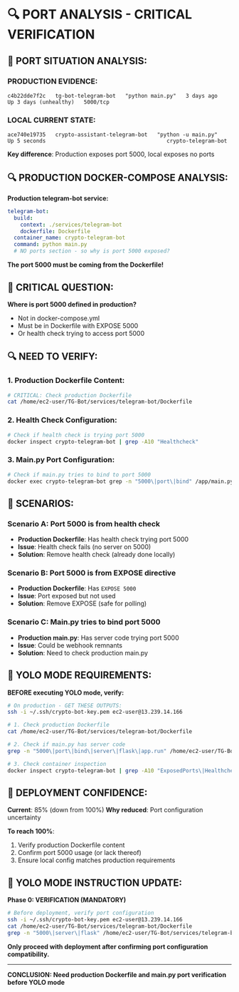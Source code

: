 # 🔍 PORT ANALYSIS - CRITICAL VERIFICATION

## 🚨 **PORT SITUATION ANALYSIS:**

### **PRODUCTION EVIDENCE:**
```
c4b22dde7f2c   tg-bot-telegram-bot   "python main.py"   3 days ago   Up 3 days (unhealthy)   5000/tcp
```

### **LOCAL CURRENT STATE:**
```
ace740e19735   crypto-assistant-telegram-bot   "python -u main.py"   Up 5 seconds                                      crypto-telegram-bot
```

**Key difference**: Production exposes port 5000, local exposes no ports

## 🔍 **PRODUCTION DOCKER-COMPOSE ANALYSIS:**

**Production telegram-bot service:**
```yaml
telegram-bot:
  build:
    context: ./services/telegram-bot
    dockerfile: Dockerfile
  container_name: crypto-telegram-bot
  command: python main.py
  # NO ports section - so why is port 5000 exposed?
```

**The port 5000 must be coming from the Dockerfile!**

## 🚨 **CRITICAL QUESTION:**

**Where is port 5000 defined in production?**
- Not in docker-compose.yml
- Must be in Dockerfile with EXPOSE 5000
- Or health check trying to access port 5000

## 🔍 **NEED TO VERIFY:**

### **1. Production Dockerfile Content:**
```bash
# CRITICAL: Check production Dockerfile
cat /home/ec2-user/TG-Bot/services/telegram-bot/Dockerfile
```

### **2. Health Check Configuration:**
```bash
# Check if health check is trying port 5000
docker inspect crypto-telegram-bot | grep -A10 "Healthcheck"
```

### **3. Main.py Port Configuration:**
```bash
# Check if main.py tries to bind to port 5000
docker exec crypto-telegram-bot grep -n "5000\|port\|bind" /app/main.py
```

## 🎯 **SCENARIOS:**

### **Scenario A: Port 5000 is from health check**
- **Production Dockerfile**: Has health check trying port 5000
- **Issue**: Health check fails (no server on 5000)
- **Solution**: Remove health check (already done locally)

### **Scenario B: Port 5000 is from EXPOSE directive**
- **Production Dockerfile**: Has `EXPOSE 5000`
- **Issue**: Port exposed but not used
- **Solution**: Remove EXPOSE (safe for polling)

### **Scenario C: Main.py tries to bind port 5000**
- **Production main.py**: Has server code trying port 5000
- **Issue**: Could be webhook remnants
- **Solution**: Need to check production main.py

## 🚨 **YOLO MODE REQUIREMENTS:**

**BEFORE executing YOLO mode, verify:**

```bash
# On production - GET THESE OUTPUTS:
ssh -i ~/.ssh/crypto-bot-key.pem ec2-user@13.239.14.166

# 1. Check production Dockerfile
cat /home/ec2-user/TG-Bot/services/telegram-bot/Dockerfile

# 2. Check if main.py has server code
grep -n "5000\|port\|bind\|server\|flask\|app.run" /home/ec2-user/TG-Bot/services/telegram-bot/main.py

# 3. Check container inspection
docker inspect crypto-telegram-bot | grep -A10 "ExposedPorts\|Healthcheck"
```

## 🎯 **DEPLOYMENT CONFIDENCE:**

**Current**: 85% (down from 100%)
**Why reduced**: Port configuration uncertainty

**To reach 100%**:
1. Verify production Dockerfile content
2. Confirm port 5000 usage (or lack thereof)
3. Ensure local config matches production requirements

## 🚀 **YOLO MODE INSTRUCTION UPDATE:**

**Phase 0: VERIFICATION (MANDATORY)**
```bash
# Before deployment, verify port configuration
ssh -i ~/.ssh/crypto-bot-key.pem ec2-user@13.239.14.166
cat /home/ec2-user/TG-Bot/services/telegram-bot/Dockerfile
grep -n "5000\|server\|flask" /home/ec2-user/TG-Bot/services/telegram-bot/main.py
```

**Only proceed with deployment after confirming port configuration compatibility.**

---

**CONCLUSION: Need production Dockerfile and main.py port verification before YOLO mode**